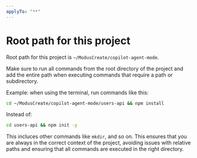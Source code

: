 ```yaml
---
applyTo: "**"
---
```


# Root path for this project

Root path for this project is `~/ModusCreate/copilot-agent-mode`.

Make sure to run all commands from the root directory of the project and add the entire path when executing commands that require a path or subdirectory.

Example: when using the terminal, run commands like this:

```bash
cd ~/ModusCreate/copilot-agent-mode/users-api && npm install
```

Instead of:

```bash
cd users-api && npm init -y
```

This incluces other commands like `mkdir`, and so on. This ensures that you are always in the correct context of the project, avoiding issues with relative paths and ensuring that all commands are executed in the right directory.

